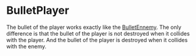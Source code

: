 # BulletPlayer

The bullet of the player works exactly like the [BulletEnnemy](client-scripts-bullet-ennemy.md).
The only difference is that the bullet of the player is not destroyed when it collides with the player.
And the bullet of the player is destroyed when it collides with the enemy.


